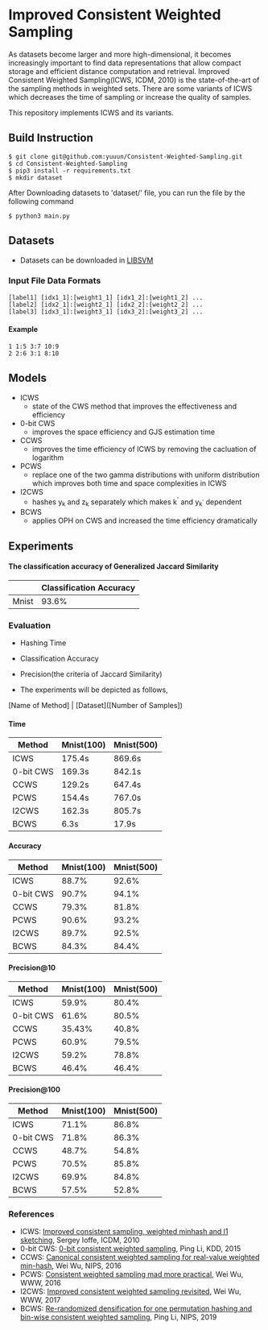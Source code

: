 # Improved Consistent Weighted Sampling
As datasets become larger and more high-dimensional, it becomes increasingly important to find data representations that allow compact storage and efficient distance computation and retrieval. Improved Consistent Weighted Sampling(ICWS, ICDM, 2010) is the state-of-the-art of the sampling methods in weighted sets. There are some variants of ICWS which decreases the time of sampling or increase the quality of samples. 

This repository implements ICWS and its variants.

## Build Instruction
```
$ git clone git@github.com:yuuun/Consistent-Weighted-Sampling.git
$ cd Consistent-Weighted-Sampling
$ pip3 install -r requirements.txt
$ mkdir dataset
```

After Downloading datasets to 'dataset/' file, you can run the file by the following command
```
$ python3 main.py
```

## Datasets 
 - Datasets can be downloaded in [LIBSVM](https://www.csie.ntu.edu.tw/~cjlin/libsvm/)

### Input File Data Formats
```
[label1] [idx1_1]:[weight1_1] [idx1_2]:[weight1_2] ...
[label2] [idx2_1]:[weight2_1] [idx2_2]:[weight2_2] ...
[label3] [idx3_1]:[weight3_1] [idx3_2]:[weight3_2] ...
```
 
#### Example
```
1 1:5 3:7 10:9
2 2:6 3:1 8:10 
```

## Models
- ICWS
    - state of the CWS method that improves the effectiveness and efficiency
- 0-bit CWS
    - improves the space efficiency and GJS estimation time
- CCWS
    - improves the time efficiency of ICWS by removing the cacluation of logarithm
- PCWS
    - replace one of the two gamma distributions with uniform distribution which improves both time and space complexities in ICWS
- I2CWS
    - hashes y<sub>k</sub> and z<sub>k</sub> separately which makes k<sup>'</sup> and y<sub>k<sup>'</sup></sub> dependent
- BCWS
    - applies OPH on CWS and increased the time efficiency dramatically

## Experiments
#### The classification accuracy of Generalized Jaccard Similarity
| |Classification Accuracy|
|---|---|
|Mnist|93.6%|
### Evaluation
 - Hashing Time
 - Classification Accuracy
 - Precision(the criteria of Jaccard Similarity)
 
 - The experiments will be depicted as follows,
 
 [Name of Method] | [Dataset]([Number of Samples])

 #### Time
 |Method|Mnist(100)|Mnist(500)|
 |-----|------|--|
 |ICWS|175.4s|869.6s|
 |0-bit CWS|169.3s|842.1s|
 |CCWS|129.2s|647.4s|
 |PCWS|154.4s|767.0s|
 |I2CWS|162.3s|805.7s|
 |BCWS|6.3s|17.9s|

 #### Accuracy
 |Method|Mnist(100)|Mnist(500)|
 |-----|------|--|
 |ICWS|88.7%|92.6%|
 |0-bit CWS|90.7%|94.1%|
 |CCWS|79.3%|81.8%|
 |PCWS|90.6%|93.2%|
 |I2CWS|89.7%|92.5%|
 |BCWS|84.3%|84.4%|

 #### Precision@10
 |Method|Mnist(100)|Mnist(500)|
 |-----|------|--|
 |ICWS|59.9%|80.4%|
 |0-bit CWS|61.6%|80.5%|
 |CCWS|35.43%|40.8%|
 |PCWS|60.9%|79.5%|
 |I2CWS|59.2%|78.8%|
 |BCWS|46.4%|46.4%|

 #### Precision@100
|Method|Mnist(100)|Mnist(500)|
 |-----|------|---|
 |ICWS|71.1%|86.8%|
 |0-bit CWS|71.8%|86.3%|
 |CCWS|48.7%|54.8%|
 |PCWS|70.5%|85.8%|
 |I2CWS|69.9%|84.8%|
 |BCWS|57.5%|52.8%|
 


### References
 - ICWS: [Improved consistent sampling, weighted minhash and l1 sketching](https://ieeexplore.ieee.org/abstract/document/5693978/?casa_token=cD19RSA8IxUAAAAA:0FWHkkknyJ1pK9Sy9n_saBIeLfS5aajGDw5NBJmPNcfvPShqat8AR5id8Kobp86ZsikbpOoXYrs), Sergey Ioffe, ICDM, 2010
 - 0-bit CWS: [0-bit consistent weighted sampling](https://dl.acm.org/doi/abs/10.1145/2783258.2783406?casa_token=uP0Mu8Z8EDMAAAAA:RYXF3QRGxTbQ7wlEwoNZieO6J5XC2oLHV2cZqDSCX-LUuQpJwDZdy1TSjT_ZzJWTTN7kwjHRyBe94rQ), Ping Li, KDD, 2015
 - CCWS: [Canonical consistent weighted sampling for real-value weighted min-hash](https://ieeexplore.ieee.org/abstract/document/7837987/?casa_token=3TNUkPLz8nYAAAAA:Foee7yZzzhKqUJ67zUehtz-t8GaHoODorolxfAxYWK0aa0KeL7HcB5IVF7wsnC_9oWUrCwdmZck), Wei Wu, NIPS, 2016
 - PCWS: [Consistent weighted sampling mad more practical](https://dl.acm.org/doi/abs/10.1145/3038912.3052598?casa_token=ZucI6adplDYAAAAA:N4rV4dcWQtyhPWS1zZFi4J7IlEdNEQLWN2axJf9sWfW35ylDkTcYI0f1uEHx2tkjfqJJ8AIHgCAU1x0), Wei Wu, WWW, 2016
 - I2CWS: [Improved consistent weighted sampling revisited](https://ieeexplore.ieee.org/abstract/document/8493289/?casa_token=gBsxfXBHNosAAAAA:lLmHk1eYCd0jkBF6-F4A6DsbvZOUAvreLjrTU5BG2ofutdw8cYWHAdMeCmil4kA68ud7TyW-VW4), Wei Wu, WWW, 2017
 - BCWS: [Re-randomized densification for one permutation hashing and bin-wise consistent weighted sampling](https://proceedings.neurips.cc/paper/2019/hash/9f067d8d6df2d4b8c64fb4c084d6c208-Abstract.html), Ping Li, NIPS, 2019
